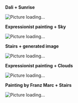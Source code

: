 **Dali + Sunrise**

![Picture loading...](dali.gif?raw=true "Test")


**Expressionist painting + Sky**

![Picture loading...](sky.gif?raw=true "Test")

**Stairs + generated image**

![Picture loading...](200.gif?raw=true "Test")

**Expressionist painting + Clouds**

![Picture loading...](clouds.gif?raw=true "Test")


**Painting by Franz Marc + Stairs**

![Picture loading...](stairs.gif?raw=true "Test")

